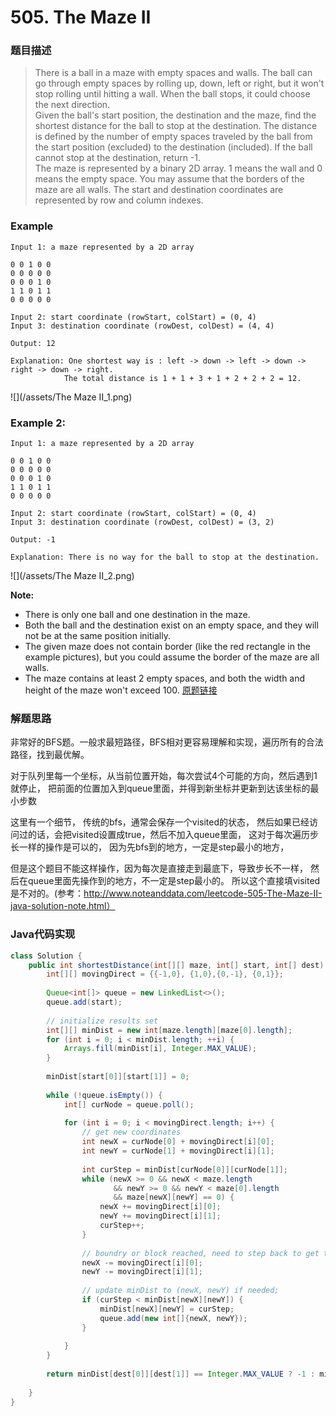 # 505. The Maze II
### 题目描述

>There is a ball in a maze with empty spaces and walls. The ball can go through empty spaces by rolling up, down, left or right, but it won't stop rolling until hitting a wall. When the ball stops, it could choose the next direction.
<br>Given the ball's start position, the destination and the maze, find the shortest distance for the ball to stop at the destination. The distance is defined by the number of empty spaces traveled by the ball from the start position (excluded) to the destination (included). If the ball cannot stop at the destination, return -1.
<br>The maze is represented by a binary 2D array. 1 means the wall and 0 means the empty space. You may assume that the borders of the maze are all walls. The start and destination coordinates are represented by row and column indexes.

### Example

    Input 1: a maze represented by a 2D array

    0 0 1 0 0
    0 0 0 0 0
    0 0 0 1 0
    1 1 0 1 1
    0 0 0 0 0

    Input 2: start coordinate (rowStart, colStart) = (0, 4)
    Input 3: destination coordinate (rowDest, colDest) = (4, 4)

    Output: 12

    Explanation: One shortest way is : left -> down -> left -> down -> right -> down -> right.
                The total distance is 1 + 1 + 3 + 1 + 2 + 2 + 2 = 12.
   ![](/assets/The Maze II_1.png)             

### Example 2:

    Input 1: a maze represented by a 2D array

    0 0 1 0 0
    0 0 0 0 0
    0 0 0 1 0
    1 1 0 1 1
    0 0 0 0 0

    Input 2: start coordinate (rowStart, colStart) = (0, 4)
    Input 3: destination coordinate (rowDest, colDest) = (3, 2)

    Output: -1

    Explanation: There is no way for the ball to stop at the destination.

![](/assets/The Maze II_2.png)


**Note:**

- There is only one ball and one destination in the maze.
- Both the ball and the destination exist on an empty space, and they will not be at the same position initially.
- The given maze does not contain border (like the red rectangle in the example pictures), but you could assume the border of the maze are all walls.
- The maze contains at least 2 empty spaces, and both the width and height of the maze won't exceed 100.
[原题链接](https://leetcode.com/problems/the-maze-ii/)

### 解题思路

非常好的BFS题。一般求最短路径，BFS相对更容易理解和实现，遍历所有的合法路径，找到最优解。

对于队列里每一个坐标，从当前位置开始，每次尝试4个可能的方向，然后遇到1就停止， 把前面的位置加入到queue里面，并得到新坐标并更新到达该坐标的最小步数

这里有一个细节， 传统的bfs，通常会保存一个visited的状态， 然后如果已经访问过的话，会把visited设置成true，然后不加入queue里面，
这对于每次遍历步长一样的操作是可以的， 因为先bfs到的地方，一定是step最小的地方，

但是这个题目不能这样操作，因为每次是直接走到最底下，导致步长不一样， 然后在queue里面先操作到的地方，不一定是step最小的。
所以这个直接填visited是不对的。(参考：http://www.noteanddata.com/leetcode-505-The-Maze-II-java-solution-note.html）

### Java代码实现

``` java
class Solution {
    public int shortestDistance(int[][] maze, int[] start, int[] dest) {
        int[][] movingDirect = {{-1,0}, {1,0},{0,-1}, {0,1}};
        
        Queue<int[]> queue = new LinkedList<>();
        queue.add(start);
        
        // initialize results set
        int[][] minDist = new int[maze.length][maze[0].length];
        for (int i = 0; i < minDist.length; ++i) {
            Arrays.fill(minDist[i], Integer.MAX_VALUE);
        }
        
        minDist[start[0]][start[1]] = 0;
        
        while (!queue.isEmpty()) {
            int[] curNode = queue.poll();
            
            for (int i = 0; i < movingDirect.length; i++) {
                // get new coordinates
                int newX = curNode[0] + movingDirect[i][0];
                int newY = curNode[1] + movingDirect[i][1];
                
                int curStep = minDist[curNode[0]][curNode[1]];
                while (newX >= 0 && newX < maze.length 
                       && newY >= 0 && newY < maze[0].length 
                       && maze[newX][newY] == 0) {                    
                    newX += movingDirect[i][0];
                    newY += movingDirect[i][1];
                    curStep++;
                }
                
                // boundry or block reached, need to step back to get the reachable pos
                newX -= movingDirect[i][0];  
                newY -= movingDirect[i][1];
                
                // update minDist to (newX, newY) if needed;
                if (curStep < minDist[newX][newY]) {
                    minDist[newX][newY] = curStep;
                    queue.add(new int[]{newX, newY});
                }
                             
            }
        }
        
        return minDist[dest[0]][dest[1]] == Integer.MAX_VALUE ? -1 : minDist[dest[0]][dest[1]];
        
    }
}
```